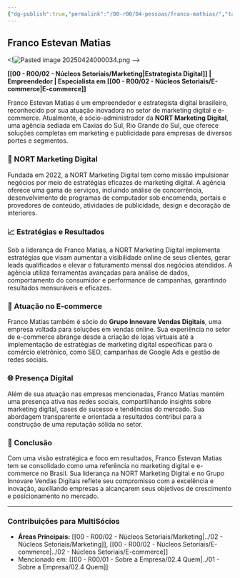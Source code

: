 ```yaml
---
{"dg-publish":true,"permalink":"/00-r00/04-pessoas/franco-mathias/","tags":["person","profile","marketing","ecommerce","empreendedor"],"noteIcon":""}
---
```


## Franco Estevan Matias

<!![Pasted image 20250424000034.png](/img/user/00%20-%20R00/Pasted%20image%2020250424000034.png) -->

**[[00 - R00/02 - Núcleos Setoriais/Marketing\|Estrategista Digital]] | Empreendedor | Especialista em [[00 - R00/02 - Núcleos Setoriais/E-commerce\|E-commerce]]**

Franco Estevan Matias é um empreendedor e estrategista digital brasileiro, reconhecido por sua atuação inovadora no setor de marketing digital e e-commerce. Atualmente, é sócio-administrador da **NORT Marketing Digital**, uma agência sediada em Caxias do Sul, Rio Grande do Sul, que oferece soluções completas em marketing e publicidade para empresas de diversos portes e segmentos.

### 🏢 NORT Marketing Digital

Fundada em 2022, a NORT Marketing Digital tem como missão impulsionar negócios por meio de estratégias eficazes de marketing digital. A agência oferece uma gama de serviços, incluindo análise de concorrência, desenvolvimento de programas de computador sob encomenda, portais e provedores de conteúdo, atividades de publicidade, design e decoração de interiores.

### 📈 Estratégias e Resultados

Sob a liderança de Franco Matias, a NORT Marketing Digital implementa estratégias que visam aumentar a visibilidade online de seus clientes, gerar leads qualificados e elevar o faturamento mensal dos negócios atendidos. A agência utiliza ferramentas avançadas para análise de dados, comportamento do consumidor e performance de campanhas, garantindo resultados mensuráveis e eficazes.

### 🛒 Atuação no E-commerce

Franco Matias também é sócio do **Grupo Innovare Vendas Digitais**, uma empresa voltada para soluções em vendas online. Sua experiência no setor de e-commerce abrange desde a criação de lojas virtuais até a implementação de estratégias de marketing digital específicas para o comércio eletrônico, como SEO, campanhas de Google Ads e gestão de redes sociais.

### 🌐 Presença Digital

Além de sua atuação nas empresas mencionadas, Franco Matias mantém uma presença ativa nas redes sociais, compartilhando insights sobre marketing digital, cases de sucesso e tendências do mercado. Sua abordagem transparente e orientada a resultados contribui para a construção de uma reputação sólida no setor.

### 📌 Conclusão

Com uma visão estratégica e foco em resultados, Franco Estevan Matias tem se consolidado como uma referência no marketing digital e e-commerce no Brasil. Sua liderança na NORT Marketing Digital e no Grupo Innovare Vendas Digitais reflete seu compromisso com a excelência e inovação, auxiliando empresas a alcançarem seus objetivos de crescimento e posicionamento no mercado.

---

### Contribuições para MultiSócios
*   **Áreas Principais:** [[00 - R00/02 - Núcleos Setoriais/Marketing\|../02 - Núcleos Setoriais/Marketing]], [[00 - R00/02 - Núcleos Setoriais/E-commerce\|../02 - Núcleos Setoriais/E-commerce]]
*   Mencionado em: [[00 - R00/01 - Sobre a Empresa/02.4 Quem\|../01 - Sobre a Empresa/02.4 Quem]]